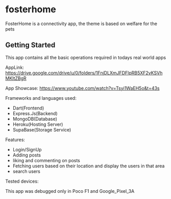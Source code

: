 # fosterhome

FosterHome is a connectivity app, the theme is based on welfare for the pets

## Getting Started

This app contains all the basic operations required in todays real world apps

AppLink: https://drive.google.com/drive/u/0/folders/1FnjDLXmJFDFlpRB5XF2vKSVhMKltZBgR

App Showcase: https://www.youtube.com/watch?v=Tsyi1WaEH5o&t=43s

Frameworks and languages used:

- Dart(Frontend)
- Express.Js(Backend)
- MongoDB(Database)
- Heroku(Hosting Server)
- SupaBase(Storage Service)

Features:

- Login/SignUp
- Adding posts
- liking and commenting on posts
- Fetching users based on their location and display the users in that area
- search users

Tested devices:

This app was debugged only in Poco F1 and Google_Pixel_3A
